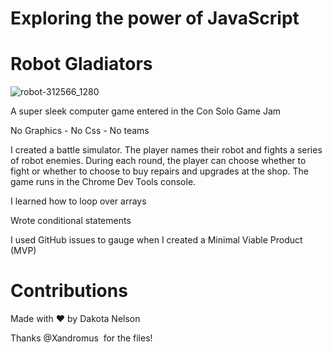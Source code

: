 # Exploring the power of JavaScript
# Robot Gladiators
![robot-312566_1280](https://user-images.githubusercontent.com/77229281/107160422-b1bfa780-695b-11eb-94b1-8517255639d7.png)



A super sleek computer game entered in the Con Solo Game Jam

No Graphics - No Css - No teams

I created a battle simulator. The player names their robot and fights a series of robot enemies. During each round, the player can choose whether to fight or whether to choose to buy repairs and upgrades at the shop. The game runs in the Chrome Dev Tools console.

I learned how to loop over arrays

Wrote conditional statements

I used GitHub issues to gauge when I created a Minimal Viable Product (MVP)

# Contributions
Made with ❤️ by Dakota Nelson

Thanks @Xandromus  for the files! 

